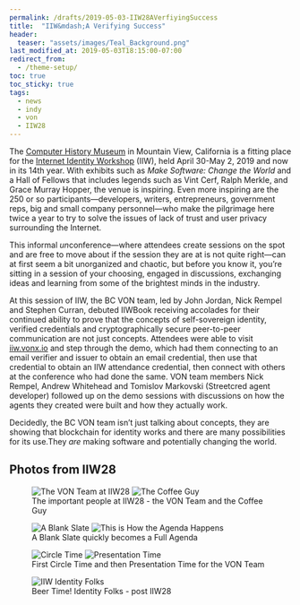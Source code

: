 ```yaml
---
permalink: /drafts/2019-05-03-IIW28AVerfiyingSuccess
title:  "IIW&mdash;A Verifying Success"
header:
  teaser: "assets/images/Teal_Background.png"
last_modified_at: 2019-05-03T18:15:00-07:00
redirect_from:
  - /theme-setup/
toc: true
toc_sticky: true
tags:
  - news
  - indy
  - von
  - IIW28
---
```

The [Computer History Museum](https://www.computerhistory.org/) in Mountain View, California is a fitting place for the [Internet Identity Workshop](https://www.eventbrite.com/e/internet-identity-workshop-iiwxxviii-28-2019a-tickets-53106507995#) (IIW), held April 30-May 2, 2019 and now in its 14th year. With exhibits such as *Make Software: Change the World* and a Hall of Fellows that includes legends such as Vint Cerf, Ralph Merkle, and Grace Murray Hopper, the venue is inspiring. Even more inspiring are the 250 or so participants—developers, writers, entrepreneurs, government reps, big and small company personnel—who make the pilgrimage here twice a year to try to solve the issues of lack of trust and user privacy surrounding the Internet.

This informal *un*conference—where attendees create sessions on the spot and are free to move about if the session they are at is not quite right—can at first seem a bit unorganized and chaotic, but before you know it, you’re sitting in a session of your choosing, engaged in discussions, exchanging ideas and learning from some of the brightest minds in the industry. 

At this session of IIW, the BC VON team, led by John Jordan, Nick Rempel and Stephen Curran, debuted IIWBook receiving accolades for their continued ability to prove that the concepts of self-sovereign identity, verified credentials and cryptographically secure peer-to-peer communication are not just concepts. Attendees were able to visit [iiw.vonx.io](http://iiw.vonx.io) and step through the demo, which had them connecting to an email verifier and issuer to obtain an email credential, then use that credential to obtain an IIW attendance credential, then connect with others at the conference who had done the same. VON team members Nick Rempel, Andrew Whitehead and Tomislov Markovski (Streetcred agent developer) followed up on the demo sessions with discussions on how the agents they created were built and how they actually work. 

Decidedly, the BC VON team isn’t just talking about concepts, they are showing that blockchain for identity works and there are many possibilities for its use.They *are* making software and potentially changing the world.

## Photos from IIW28

<figure class="half">

  <img src="{{ '/assets/images/IIW28Photos/VON-IIW-Team.jpg' | relative_url }}" alt="The VON Team at IIW28">

  <img src="{{ '/assets/images/IIW28Photos/the-coffee-guy.jpg' | relative_url }}" alt="The Coffee Guy">

  <figcaption>The important people at IIW28 - the VON Team and the Coffee Guy</figcaption>

</figure>

<figure class="half">

  <img src="{{ '/assets/images/IIW28Photos/a-blank-slate.jpg' | relative_url }}" alt="A Blank Slate">
  <img src="{{ '/assets/images/IIW28Photos/agenda-on-the-fly.jpg' | relative_url }}" alt="This is How the Agenda Happens">

  <figcaption>A Blank Slate quickly becomes a Full Agenda</figcaption>

</figure>

<figure class="half">

  <img src="{{ '/assets/images/IIW28Photos/the-circle.jpg' | relative_url }}" alt="Circle Time">
  <img src="{{ '/assets/images/IIW28Photos/presentation-time.jpg' | relative_url }}" alt="Presentation Time">
  <figcaption>First Circle Time and then Presentation Time for the VON Team</figcaption>

</figure>

<figure>

  <img src="{{ '/assets/images/IIW28Photos/IIW-Identity-folks.jpg' | relative_url }}" alt="IIW Identity Folks">

  <figcaption>Beer Time! Identity Folks - post IIW28</figcaption>

</figure>